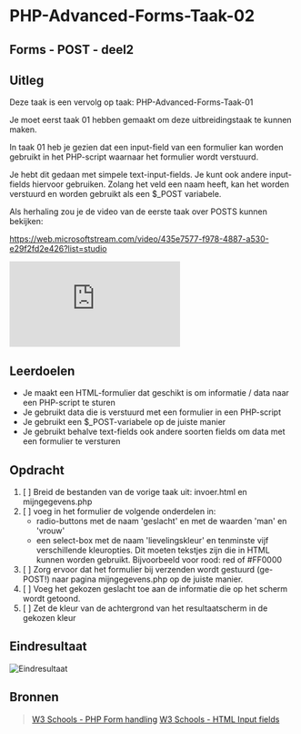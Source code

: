 # PHP-Advanced-Forms-Taak-02


## Forms - POST - deel2


## Uitleg

Deze taak is een vervolg op taak: PHP-Advanced-Forms-Taak-01

Je moet eerst taak 01 hebben gemaakt om deze uitbreidingstaak te kunnen maken.

In taak 01 heb je gezien dat een input-field van een formulier kan worden gebruikt in het PHP-script waarnaar het formulier wordt verstuurd.

Je hebt dit gedaan met simpele text-input-fields. Je kunt ook andere input-fields hiervoor gebruiken. Zolang het veld een naam heeft, kan het worden verstuurd en worden gebruikt als een $_POST variabele.

Als herhaling zou je de video van de eerste taak over POSTS kunnen bekijken:

https://web.microsoftstream.com/video/435e7577-f978-4887-a530-e29f2fd2e426?list=studio

![Aanvullend de PowerPoint gebruikt in de video](https://github.com/ROC-van-Amsterdam-College-Amstelland/PHP-ADVANCED/blob/master/3-Forms/taak02/images/php-forms-post.pdf)

## Leerdoelen

- Je maakt een HTML-formulier dat geschikt is om informatie / data naar een PHP-script te sturen
- Je gebruikt data die is verstuurd met een formulier in een PHP-script
- Je gebruikt een $_POST-variabele op de juiste manier
- Je gebruikt behalve text-fields ook andere soorten fields om data met een formulier te versturen


## Opdracht

1. [ ] Breid de bestanden van de vorige taak uit: invoer.html en mijngegevens.php
2. [ ] voeg in het formulier de volgende onderdelen in:
    - radio-buttons met de naam 'geslacht' en met de waarden 'man' en 'vrouw'
    - een select-box met de naam 'lievelingskleur' en tenminste vijf verschillende kleuropties. Dit moeten tekstjes zijn die in HTML kunnen worden gebruikt. Bijvoorbeeld voor rood: red of #FF0000
3. [ ] Zorg ervoor dat het formulier bij verzenden wordt gestuurd (ge-POST!) naar pagina mijngegevens.php op de juiste manier.
4. [ ] Voeg het gekozen geslacht toe aan de informatie die op het scherm wordt getoond.
5. [ ] Zet de kleur van de achtergrond van het resultaatscherm in de gekozen kleur

## Eindresultaat

![Eindresultaat](https://github.com/ROC-van-Amsterdam-College-Amstelland/PHP-ADVANCED/blob/master/3-Forms/taak02/images/reslutaat.png)

## Bronnen

> [W3 Schools - PHP Form handling](https://www.w3schools.com/php/php_forms.asp)
> [W3 Schools - HTML Input fields](https://www.w3schools.com/html/html_form_input_types.asp)



<!--- ------------ DIT COMMENTAAR LATEN STAAN AUB ------------
------------------ ------------------------------ ------------
------------------ eagle ref:56446879
------------------ ------------------------------ ------------
------------------ DIT COMMENTAAR LATEN STAAN AUB -------- -->